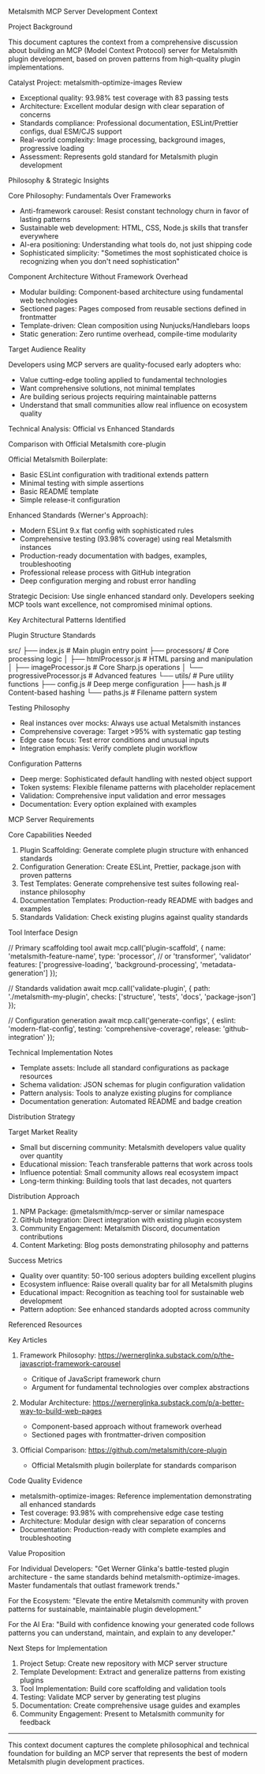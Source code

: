 Metalsmith MCP Server Development Context

Project Background

This document captures the context from a comprehensive discussion about building an MCP (Model
Context Protocol) server for Metalsmith plugin development, based on proven patterns from
high-quality plugin implementations.

Catalyst Project: metalsmith-optimize-images Review

- Exceptional quality: 93.98% test coverage with 83 passing tests
- Architecture: Excellent modular design with clear separation of concerns
- Standards compliance: Professional documentation, ESLint/Prettier configs, dual ESM/CJS
  support
- Real-world complexity: Image processing, background images, progressive loading
- Assessment: Represents gold standard for Metalsmith plugin development

Philosophy & Strategic Insights

Core Philosophy: Fundamentals Over Frameworks

- Anti-framework carousel: Resist constant technology churn in favor of lasting patterns
- Sustainable web development: HTML, CSS, Node.js skills that transfer everywhere
- AI-era positioning: Understanding what tools do, not just shipping code
- Sophisticated simplicity: "Sometimes the most sophisticated choice is recognizing when you
  don't need sophistication"

Component Architecture Without Framework Overhead

- Modular building: Component-based architecture using fundamental web technologies
- Sectioned pages: Pages composed from reusable sections defined in frontmatter
- Template-driven: Clean composition using Nunjucks/Handlebars loops
- Static generation: Zero runtime overhead, compile-time modularity

Target Audience Reality

Developers using MCP servers are quality-focused early adopters who:

- Value cutting-edge tooling applied to fundamental technologies
- Want comprehensive solutions, not minimal templates
- Are building serious projects requiring maintainable patterns
- Understand that small communities allow real influence on ecosystem quality

Technical Analysis: Official vs Enhanced Standards

Comparison with Official Metalsmith core-plugin

Official Metalsmith Boilerplate:

- Basic ESLint configuration with traditional extends pattern
- Minimal testing with simple assertions
- Basic README template
- Simple release-it configuration

Enhanced Standards (Werner's Approach):

- Modern ESLint 9.x flat config with sophisticated rules
- Comprehensive testing (93.98% coverage) using real Metalsmith instances
- Production-ready documentation with badges, examples, troubleshooting
- Professional release process with GitHub integration
- Deep configuration merging and robust error handling

Strategic Decision: Use single enhanced standard only. Developers seeking MCP tools want
excellence, not compromised minimal options.

Key Architectural Patterns Identified

Plugin Structure Standards

src/
├── index.js # Main plugin entry point
├── processors/ # Core processing logic
│ ├── htmlProcessor.js # HTML parsing and manipulation
│ ├── imageProcessor.js # Core Sharp.js operations
│ └── progressiveProcessor.js # Advanced features
└── utils/ # Pure utility functions
├── config.js # Deep merge configuration
├── hash.js # Content-based hashing
└── paths.js # Filename pattern system

Testing Philosophy

- Real instances over mocks: Always use actual Metalsmith instances
- Comprehensive coverage: Target >95% with systematic gap testing
- Edge case focus: Test error conditions and unusual inputs
- Integration emphasis: Verify complete plugin workflow

Configuration Patterns

- Deep merge: Sophisticated default handling with nested object support
- Token systems: Flexible filename patterns with placeholder replacement
- Validation: Comprehensive input validation and error messages
- Documentation: Every option explained with examples

MCP Server Requirements

Core Capabilities Needed

1. Plugin Scaffolding: Generate complete plugin structure with enhanced standards
2. Configuration Generation: Create ESLint, Prettier, package.json with proven patterns
3. Test Templates: Generate comprehensive test suites following real-instance philosophy
4. Documentation Templates: Production-ready README with badges and examples
5. Standards Validation: Check existing plugins against quality standards

Tool Interface Design

// Primary scaffolding tool
await mcp.call('plugin-scaffold', {
name: 'metalsmith-feature-name',
type: 'processor', // or 'transformer', 'validator'
features: ['progressive-loading', 'background-processing', 'metadata-generation']
});

// Standards validation
await mcp.call('validate-plugin', {
path: './metalsmith-my-plugin',
checks: ['structure', 'tests', 'docs', 'package-json']
});

// Configuration generation
await mcp.call('generate-configs', {
eslint: 'modern-flat-config',
testing: 'comprehensive-coverage',
release: 'github-integration'
});

Technical Implementation Notes

- Template assets: Include all standard configurations as package resources
- Schema validation: JSON schemas for plugin configuration validation
- Pattern analysis: Tools to analyze existing plugins for compliance
- Documentation generation: Automated README and badge creation

Distribution Strategy

Target Market Reality

- Small but discerning community: Metalsmith developers value quality over quantity
- Educational mission: Teach transferable patterns that work across tools
- Influence potential: Small community allows real ecosystem impact
- Long-term thinking: Building tools that last decades, not quarters

Distribution Approach

1. NPM Package: @metalsmith/mcp-server or similar namespace
2. GitHub Integration: Direct integration with existing plugin ecosystem
3. Community Engagement: Metalsmith Discord, documentation contributions
4. Content Marketing: Blog posts demonstrating philosophy and patterns

Success Metrics

- Quality over quantity: 50-100 serious adopters building excellent plugins
- Ecosystem influence: Raise overall quality bar for all Metalsmith plugins
- Educational impact: Recognition as teaching tool for sustainable web development
- Pattern adoption: See enhanced standards adopted across community

Referenced Resources

Key Articles

1. Framework Philosophy: https://wernerglinka.substack.com/p/the-javascript-framework-carousel


    - Critique of JavaScript framework churn
    - Argument for fundamental technologies over complex abstractions

2. Modular Architecture: https://wernerglinka.substack.com/p/a-better-way-to-build-web-pages


    - Component-based approach without framework overhead
    - Sectioned pages with frontmatter-driven composition

3. Official Comparison: https://github.com/metalsmith/core-plugin


    - Official Metalsmith plugin boilerplate for standards comparison

Code Quality Evidence

- metalsmith-optimize-images: Reference implementation demonstrating all enhanced standards
- Test coverage: 93.98% with comprehensive edge case testing
- Architecture: Modular design with clear separation of concerns
- Documentation: Production-ready with complete examples and troubleshooting

Value Proposition

For Individual Developers:
"Get Werner Glinka's battle-tested plugin architecture - the same standards behind
metalsmith-optimize-images. Master fundamentals that outlast framework trends."

For the Ecosystem:
"Elevate the entire Metalsmith community with proven patterns for sustainable, maintainable
plugin development."

For the AI Era:
"Build with confidence knowing your generated code follows patterns you can understand,
maintain, and explain to any developer."

Next Steps for Implementation

1. Project Setup: Create new repository with MCP server structure
2. Template Development: Extract and generalize patterns from existing plugins
3. Tool Implementation: Build core scaffolding and validation tools
4. Testing: Validate MCP server by generating test plugins
5. Documentation: Create comprehensive usage guides and examples
6. Community Engagement: Present to Metalsmith community for feedback

---

This context document captures the complete philosophical and technical foundation for building
an MCP server that represents the best of modern Metalsmith plugin development practices.
